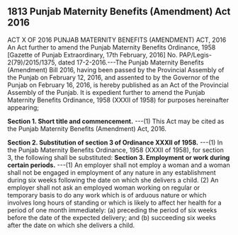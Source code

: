 ## 1813 Punjab Maternity Benefits (Amendment) Act 2016
 
ACT X OF 2016
PUNJAB MATERNITY BENEFITS (AMENDMENT) ACT, 2016
An Act further to amend the Punjab Maternity Benefits Ordinance, 1958
[Gazette of Punjab Extraordinary, 17th February, 2016]
No. PAP/Legis-2(79)/2015/1375, dated 17-2-2016.---The Punjab Maternity Benefits (Amendment) Bill 2016, having been passed by the Provincial Assembly of the Punjab on February 12, 2016, and assented to by the Governor of the Punjab on February 16, 2016, is hereby published as an Act of the Provincial Assembly of the Punjab.
It is expedient further to amend the Punjab Maternity Benefits Ordinance, 1958 (XXXII of 1958) for purposes hereinafter appearing;

**Section 1. Short title and commencement.**
---(1) This Act may be cited as the Punjab Maternity Benefits (Amendment) Act, 2016.

 

**Section 2. Substitution of section 3 of Ordinance XXXII of 1958.**
---(1) In the Punjab Maternity Benefits Ordinance, 1958 (XXXII of 1958), for section 3, the following shall be substituted:
**Section 3. Employment or work during certain periods.**
---(1) An employer shall not employ a woman and a woman shall not be engaged in employment of any nature in any establishment during six weeks following the date on which she delivers a child.
   (2) An employer shall not ask an employed woman working on regular or temporary basis to do any work which is of arduous nature or which involves long hours of standing or which is likely to affect her health for a period of one month immediately:
   (a) preceding the period of six weeks before the date of the expected delivery; and
   (b) succeeding six weeks after the date on which she delivers a child.


